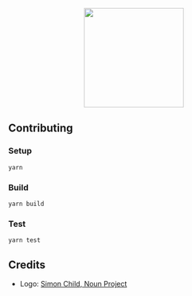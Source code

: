 <p align='center'>
  <img src='https://cloud.githubusercontent.com/assets/1913316/25978756/281dfe50-3679-11e7-925c-a45a5694334d.png' width='200'/>
</p>

## Contributing

### Setup
```
yarn
```

### Build
```
yarn build
```

### Test
```
yarn test
```

## Credits

- Logo: [Simon Child, Noun Project](https://thenounproject.com/Simon%20Child/)
